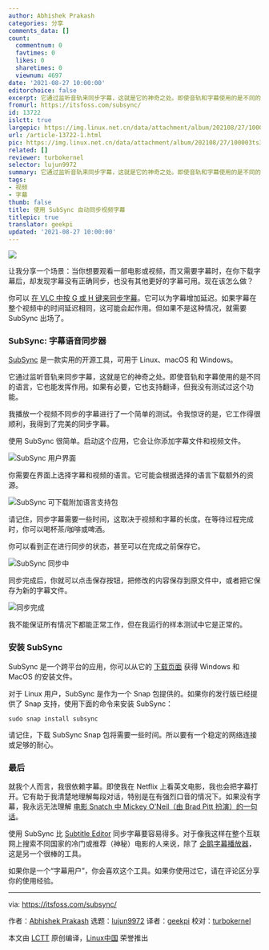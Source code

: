 ```yaml
---
author: Abhishek Prakash
categories: 分享
comments_data: []
count:
  commentnum: 0
  favtimes: 0
  likes: 0
  sharetimes: 0
  viewnum: 4697
date: '2021-08-27 10:00:00'
editorchoice: false
excerpt: 它通过监听音轨来同步字幕，这就是它的神奇之处。即使音轨和字幕使用的是不同的语言，它也能发挥作用。
fromurl: https://itsfoss.com/subsync/
id: 13722
islctt: true
largepic: https://img.linux.net.cn/data/attachment/album/202108/27/100003ts3j0odw05j0ooy3.jpg
url: /article-13722-1.html
pic: https://img.linux.net.cn/data/attachment/album/202108/27/100003ts3j0odw05j0ooy3.jpg.thumb.jpg
related: []
reviewer: turbokernel
selector: lujun9972
summary: 它通过监听音轨来同步字幕，这就是它的神奇之处。即使音轨和字幕使用的是不同的语言，它也能发挥作用。
tags:
- 视频
- 字幕
thumb: false
title: 使用 SubSync 自动同步视频字幕
titlepic: true
translator: geekpi
updated: '2021-08-27 10:00:00'
---
```


![](https://img.linux.net.cn/data/attachment/album/202108/27/100003ts3j0odw05j0ooy3.jpg)


让我分享一个场景：当你想要观看一部电影或视频，而又需要字幕时，在你下载字幕后，却发现字幕没有正确同步，也没有其他更好的字幕可用。现在该怎么做？


你可以 [在 VLC 中按 G 或 H 键来同步字幕](https://itsfoss.com/how-to-synchronize-subtitles-with-movie-quick-tip/)。它可以为字幕增加延迟。如果字幕在整个视频中的时间延迟相同，这可能会起作用。但如果不是这种情况，就需要 SubSync 出场了。


### SubSync: 字幕语音同步器


[SubSync](https://subsync.online/) 是一款实用的开源工具，可用于 Linux、macOS 和 Windows。


它通过监听音轨来同步字幕，这就是它的神奇之处。即使音轨和字幕使用的是不同的语言，它也能发挥作用。如果有必要，它也支持翻译，但我没有测试过这个功能。


我播放一个视频不同步的字幕进行了一个简单的测试。令我惊讶的是，它工作得很顺利，我得到了完美的同步字幕。


使用 SubSync 很简单。启动这个应用，它会让你添加字幕文件和视频文件。


![SubSync 用户界面](https://img.linux.net.cn/data/attachment/album/202108/27/100010fwxflhvlhilrsvhh.png)


你需要在界面上选择字幕和视频的语言。它可能会根据选择的语言下载额外的资源。


![SubSync 可下载附加语言支持包](https://img.linux.net.cn/data/attachment/album/202108/27/100011tzxi4k59ijk5z9in.png)


请记住，同步字幕需要一些时间，这取决于视频和字幕的长度。在等待过程完成时，你可以喝杯茶/咖啡或啤酒。


你可以看到正在进行同步的状态，甚至可以在完成之前保存它。


![SubSync 同步中](https://img.linux.net.cn/data/attachment/album/202108/27/100012mbcyyi7cc9e9ikcz.png)


同步完成后，你就可以点击保存按钮，把修改的内容保存到原文件中，或者把它保存为新的字幕文件。


![同步完成](https://img.linux.net.cn/data/attachment/album/202108/27/100012ofsmr22u1s5zc5p1.png)


我不能保证所有情况下都能正常工作，但在我运行的样本测试中它是正常的。


### 安装 SubSync


SubSync 是一个跨平台的应用，你可以从它的 [下载页面](https://subsync.online/en/download.html) 获得 Windows 和 MacOS 的安装文件。


对于 Linux 用户，SubSync 是作为一个 Snap 包提供的。如果你的发行版已经提供了 Snap 支持，使用下面的命令来安装 SubSync：



```
sudo snap install subsync

```

请记住，下载 SubSync Snap 包将需要一些时间。所以要有一个稳定的网络连接或足够的耐心。


### 最后


就我个人而言，我很依赖字幕。即使我在 Netflix 上看英文电影，我也会把字幕打开。它有助于我清楚地理解每段对话，特别是在有强烈口音的情况下。如果没有字幕，我永远无法理解 [电影 Snatch 中 Mickey O'Neil（由 Brad Pitt 扮演）的一句话](https://www.youtube.com/watch?v=tGDO-9hfaiI)。


使用 SubSync 比 [Subtitle Editor](https://itsfoss.com/subtitld/) 同步字幕要容易得多。对于像我这样在整个互联网上搜索不同国家的冷门或推荐（神秘）电影的人来说，除了 [企鹅字幕播放器](https://itsfoss.com/penguin-subtitle-player/)，这是另一个很棒的工具。


如果你是一个“字幕用户”，你会喜欢这个工具。如果你使用过它，请在评论区分享你的使用经验。




---


via: <https://itsfoss.com/subsync/>


作者：[Abhishek Prakash](https://itsfoss.com/author/abhishek/) 选题：[lujun9972](https://github.com/lujun9972) 译者：[geekpi](https://github.com/geekpi) 校对：[turbokernel](https://github.com/turbokernel)


本文由 [LCTT](https://github.com/LCTT/TranslateProject) 原创编译，[Linux中国](https://linux.cn/) 荣誉推出